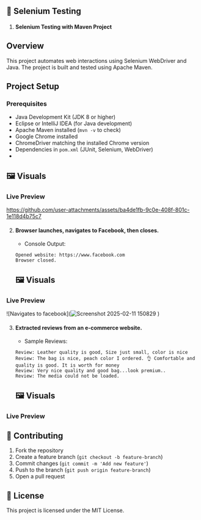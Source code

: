 ## 🧪 Selenium Testing

1. #### Selenium Testing with Maven Project

## Overview
This project automates web interactions using Selenium WebDriver and Java. The project is built and tested using Apache Maven.

## Project Setup
### Prerequisites
- Java Development Kit (JDK 8 or higher)
- Eclipse or IntelliJ IDEA (for Java development)
- Apache Maven installed (`mvn -v` to check)
- Google Chrome installed
- ChromeDriver matching the installed Chrome version
- Dependencies in `pom.xml` (JUnit, Selenium, WebDriver)
- 
 ## 🖼️ Visuals
 ### **Live Preview**
  https://github.com/user-attachments/assets/ba4de1fb-9c0e-408f-801c-1e118d4b75c7



2. #### Browser launches, navigates to Facebook, then closes.
   - Console Output:
   ```
   Opened website: https://www.facebook.com
   Browser closed.
   ```
    ## 🖼️ Visuals
 ### **Live Preview**
![Navigates to facebook](![Screenshot 2025-02-11 150829](https://github.com/user-attachments/assets/b5d6a491-f72c-4aea-b803-a02aadbce6e7)
)
 
3. #### Extracted reviews from an e-commerce website.
   - Sample Reviews:
   ```
   Review: Leather quality is good, Size just small, color is nice
   Review: The bag is nice, peach color I ordered. 👌 Comfortable and quality is good. It is worth for money
   Review: Very nice quality and good bag...look premium..
   Review: The media could not be loaded.
    ```
    ## 🖼️ Visuals
 ### **Live Preview**
 
  

## 📌 Contributing
1. Fork the repository
2. Create a feature branch (`git checkout -b feature-branch`)
3. Commit changes (`git commit -m 'Add new feature'`)
4. Push to the branch (`git push origin feature-branch`)
5. Open a pull request

## 📄 License
This project is licensed under the MIT License.
